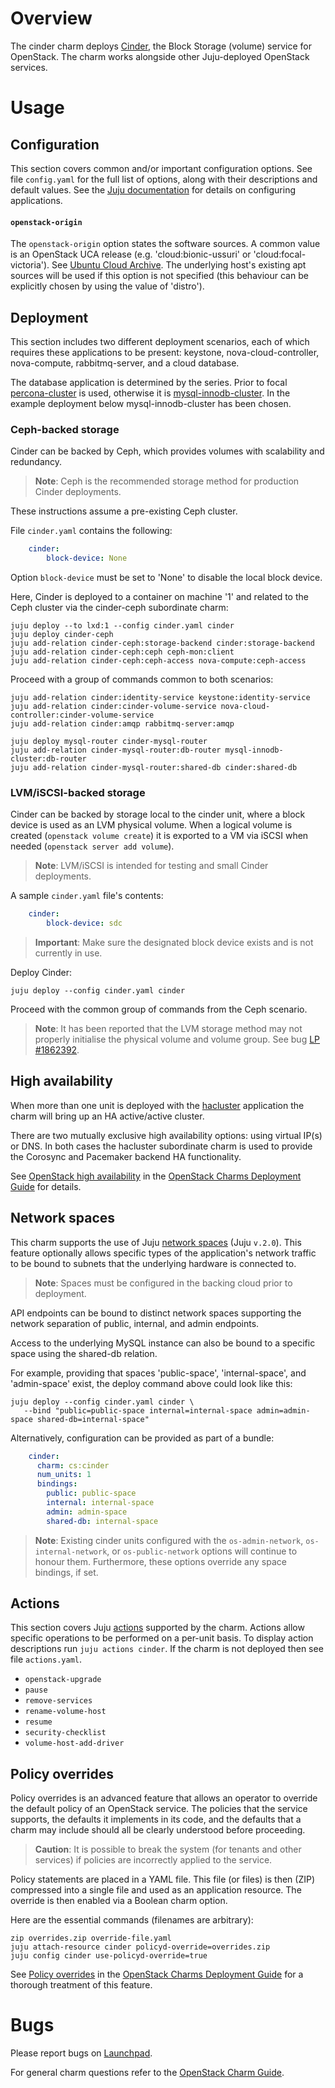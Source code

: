 # Overview

The cinder charm deploys [Cinder][upstream-cinder], the Block Storage (volume)
service for OpenStack. The charm works alongside other Juju-deployed OpenStack
services.

# Usage

## Configuration

This section covers common and/or important configuration options. See file
`config.yaml` for the full list of options, along with their descriptions and
default values. See the [Juju documentation][juju-docs-config-apps] for details
on configuring applications.

#### `openstack-origin`

The `openstack-origin` option states the software sources. A common value is an
OpenStack UCA release (e.g. 'cloud:bionic-ussuri' or 'cloud:focal-victoria').
See [Ubuntu Cloud Archive][wiki-uca]. The underlying host's existing apt
sources will be used if this option is not specified (this behaviour can be
explicitly chosen by using the value of 'distro').

## Deployment

This section includes two different deployment scenarios, each of which
requires these applications to be present: keystone, nova-cloud-controller,
nova-compute, rabbitmq-server, and a cloud database.

The database application is determined by the series. Prior to focal
[percona-cluster][percona-cluster-charm] is used, otherwise it is
[mysql-innodb-cluster][mysql-innodb-cluster-charm]. In the example deployment
below mysql-innodb-cluster has been chosen.

### Ceph-backed storage

Cinder can be backed by Ceph, which provides volumes with scalability and
redundancy.

> **Note**: Ceph is the recommended storage method for production Cinder
  deployments.

These instructions assume a pre-existing Ceph cluster.

File `cinder.yaml` contains the following:

```yaml
    cinder:
        block-device: None
```

Option `block-device` must be set to 'None' to disable the local block device.

Here, Cinder is deployed to a container on machine '1' and related to the Ceph
cluster via the cinder-ceph subordinate charm:

    juju deploy --to lxd:1 --config cinder.yaml cinder
    juju deploy cinder-ceph
    juju add-relation cinder-ceph:storage-backend cinder:storage-backend
    juju add-relation cinder-ceph:ceph ceph-mon:client
    juju add-relation cinder-ceph:ceph-access nova-compute:ceph-access

Proceed with a group of commands common to both scenarios:

    juju add-relation cinder:identity-service keystone:identity-service
    juju add-relation cinder:cinder-volume-service nova-cloud-controller:cinder-volume-service
    juju add-relation cinder:amqp rabbitmq-server:amqp

    juju deploy mysql-router cinder-mysql-router
    juju add-relation cinder-mysql-router:db-router mysql-innodb-cluster:db-router
    juju add-relation cinder-mysql-router:shared-db cinder:shared-db

### LVM/iSCSI-backed storage

Cinder can be backed by storage local to the cinder unit, where a block device
is used as an LVM physical volume. When a logical volume is created (`openstack
volume create`) it is exported to a VM via iSCSI when needed (`openstack server
add volume`).

> **Note**: LVM/iSCSI is intended for testing and small Cinder deployments.

A sample `cinder.yaml` file's contents:

```yaml
    cinder:
        block-device: sdc
```

> **Important**: Make sure the designated block device exists and is not
  currently in use.

Deploy Cinder:

    juju deploy --config cinder.yaml cinder

Proceed with the common group of commands from the Ceph scenario.

> **Note**: It has been reported that the LVM storage method may not properly
  initialise the physical volume and volume group. See bug
  [LP #1862392][lp-bug-1862392].

## High availability

When more than one unit is deployed with the [hacluster][hacluster-charm]
application the charm will bring up an HA active/active cluster.

There are two mutually exclusive high availability options: using virtual IP(s)
or DNS. In both cases the hacluster subordinate charm is used to provide the
Corosync and Pacemaker backend HA functionality.

See [OpenStack high availability][cdg-ha-apps] in the [OpenStack Charms
Deployment Guide][cdg] for details.

## Network spaces

This charm supports the use of Juju [network spaces][juju-docs-spaces] (Juju
`v.2.0`). This feature optionally allows specific types of the application's
network traffic to be bound to subnets that the underlying hardware is
connected to.

> **Note**: Spaces must be configured in the backing cloud prior to deployment.

API endpoints can be bound to distinct network spaces supporting the network
separation of public, internal, and admin endpoints.

Access to the underlying MySQL instance can also be bound to a specific space
using the shared-db relation.

For example, providing that spaces 'public-space', 'internal-space', and
'admin-space' exist, the deploy command above could look like this:

    juju deploy --config cinder.yaml cinder \
       --bind "public=public-space internal=internal-space admin=admin-space shared-db=internal-space"

Alternatively, configuration can be provided as part of a bundle:

```yaml
    cinder:
      charm: cs:cinder
      num_units: 1
      bindings:
        public: public-space
        internal: internal-space
        admin: admin-space
        shared-db: internal-space
```

> **Note**: Existing cinder units configured with the `os-admin-network`,
  `os-internal-network`, or `os-public-network` options will continue to honour
  them. Furthermore, these options override any space bindings, if set.

## Actions

This section covers Juju [actions][juju-docs-actions] supported by the charm.
Actions allow specific operations to be performed on a per-unit basis. To
display action descriptions run `juju actions cinder`. If the charm is not
deployed then see file `actions.yaml`.

* `openstack-upgrade`
* `pause`
* `remove-services`
* `rename-volume-host`
* `resume`
* `security-checklist`
* `volume-host-add-driver`

## Policy overrides

Policy overrides is an advanced feature that allows an operator to override the
default policy of an OpenStack service. The policies that the service supports,
the defaults it implements in its code, and the defaults that a charm may
include should all be clearly understood before proceeding.

> **Caution**: It is possible to break the system (for tenants and other
  services) if policies are incorrectly applied to the service.

Policy statements are placed in a YAML file. This file (or files) is then (ZIP)
compressed into a single file and used as an application resource. The override
is then enabled via a Boolean charm option.

Here are the essential commands (filenames are arbitrary):

    zip overrides.zip override-file.yaml
    juju attach-resource cinder policyd-override=overrides.zip
    juju config cinder use-policyd-override=true

See [Policy overrides][cdg-policy-overrides] in the [OpenStack Charms
Deployment Guide][cdg] for a thorough treatment of this feature.

# Bugs

Please report bugs on [Launchpad][lp-bugs-charm-cinder].

For general charm questions refer to the [OpenStack Charm Guide][cg].

<!-- LINKS -->

[cg]: https://docs.openstack.org/charm-guide
[cdg]: https://docs.openstack.org/project-deploy-guide/charm-deployment-guide
[cdg-policy-overrides]: https://docs.openstack.org/project-deploy-guide/charm-deployment-guide/latest/app-policy-overrides.html
[juju-docs-spaces]: https://jaas.ai/docs/spaces
[juju-docs-actions]: https://jaas.ai/docs/actions
[lp-bugs-charm-cinder]: https://bugs.launchpad.net/charm-cinder/+filebug
[lp-bug-1862392]: https://bugs.launchpad.net/charm-cinder/+bug/1862392
[cdg-ha-apps]: https://docs.openstack.org/project-deploy-guide/charm-deployment-guide/latest/app-ha.html#ha-applications
[hacluster-charm]: https://jaas.ai/hacluster
[upstream-cinder]: https://docs.openstack.org/cinder/latest/
[juju-docs-config-apps]: https://juju.is/docs/configuring-applications
[wiki-uca]: https://wiki.ubuntu.com/OpenStack/CloudArchive
[percona-cluster-charm]: https://jaas.ai/percona-cluster
[mysql-innodb-cluster-charm]: https://jaas.ai/mysql-innodb-cluster

